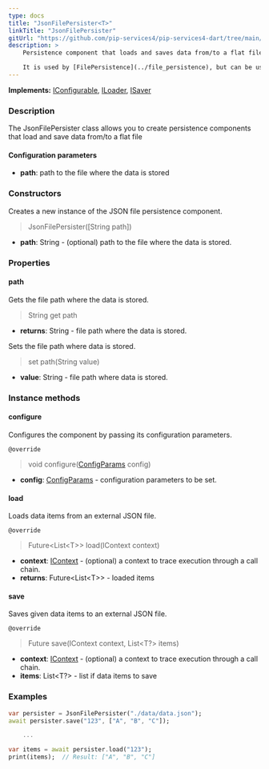 ```yaml
---
type: docs
title: "JsonFilePersister<T>"
linkTitle: "JsonFilePersister"
gitUrl: "https://github.com/pip-services4/pip-services4-dart/tree/main/pip-services4-rpc-dart"
description: >
    Persistence component that loads and saves data from/to a flat file.

    It is used by [FilePersistence](../file_persistence), but can be useful on its own.
---
```


**Implements:** [IConfigurable](../../../components/config/iconfigurable), [ILoader<T>](../../read/iloader), [ISaver<T>](../../writer/isaver)

### Description

The JsonFilePersister class allows you to create persistence components that load and save data from/to a flat file


#### Configuration parameters

- **path**: path to the file where the data is stored

### Constructors
Creates a new instance of the JSON file persistence component.

> JsonFilePersister([String path])

- **path**: String - (optional) path to the file where the data is stored.


### Properties

#### path
Gets the file path where the data is stored.

> String get path 

- **returns**: String - file path where the data is stored.

Sets the file path where data is stored.

> set path(String value)

- **value**: String - file path where data is stored.


### Instance methods

#### configure
Configures the component by passing its configuration parameters.

`@override`
> void configure([ConfigParams](../../../components/config/config_params) config)

- **config**: [ConfigParams](../../../components/config/config_params) - configuration parameters to be set.

#### load
Loads data items from an external JSON file.

`@override`
> Future\<List\<T\>\> load(IContext context)

- **context**: [IContext](../../../components/context/icontext) - (optional) a context to trace execution through a call chain.
- **returns**: Future\<List\<T\>\> - loaded items


#### save
Saves given data items to an external JSON file.

`@override`
> Future save(IContext context, List\<T?\> items)

- **context**: [IContext](../../../components/context/icontext) - (optional) a context to trace execution through a call chain.
- **items**: List\<T?\> - list if data items to save


### Examples

```dart
var persister = JsonFilePersister("./data/data.json");
await persister.save("123", ["A", "B", "C"]);

    ...

var items = await persister.load("123");
print(items);  // Result: ["A", "B", "C"]

```
